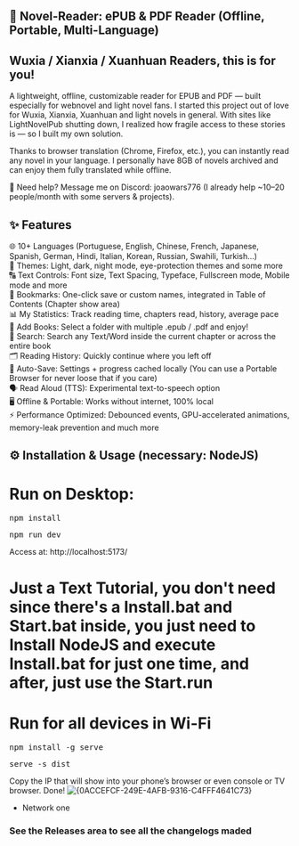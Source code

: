 ## 📖 Novel-Reader: ePUB & PDF Reader (Offline, Portable, Multi-Language)

## Wuxia / Xianxia / Xuanhuan Readers, this is for you!

A lightweight, offline, customizable reader for EPUB and PDF — built especially for webnovel and light novel fans.
I started this project out of love for Wuxia, Xianxia, Xuanhuan and light novels in general. With sites like LightNovelPub shutting down, I realized how fragile access to these stories is — so I built my own solution.

Thanks to browser translation (Chrome, Firefox, etc.), you can instantly read any novel in your language. I personally have 8GB of novels archived and can enjoy them fully translated while offline.

💬 Need help? Message me on Discord: joaowars776 (I already help ~10–20 people/month with some servers & projects).

## ✨ Features
  🌐 10+ Languages (Portuguese, English, Chinese, French, Japanese, Spanish, German, Hindi, Italian, Korean, Russian, Swahili, Turkish…)<br>
  🎨 Themes: Light, dark, night mode, eye-protection themes and some more<br>
  🔠 Text Controls: Font size, Text Spacing, Typeface, Fullscreen mode, Mobile mode and more<br>
  📌 Bookmarks: One-click save or custom names, integrated in Table of Contents (Chapter show area)<br>
  📊 My Statistics: Track reading time, chapters read, history, average pace<br>
  📂 Add Books: Select a folder with multiple .epub / .pdf and enjoy!<br>
  🧭 Search: Search any Text/Word inside the current chapter or across the entire book<br>
  🗂 Reading History: Quickly continue where you left off<br>
  🔄 Auto-Save: Settings + progress cached locally (You can use a Portable Browser for never loose that if you care)<br>
  🗣 Read Aloud (TTS): Experimental text-to-speech option<br>
  🖥 Offline & Portable: Works without internet, 100% local<br>
  ⚡ Performance Optimized: Debounced events, GPU-accelerated animations, memory-leak prevention and much more
##
## ⚙️ Installation & Usage (necessary: NodeJS)
  # Run on Desktop:
<pre>npm install</pre>
<pre>npm run dev</pre>
Access at: http://localhost:5173/
# Just a Text Tutorial, you don't need since there's a Install.bat and Start.bat inside, you just need to Install NodeJS and execute Install.bat for just one time, and after, just use the Start.run


 # Run for all devices in Wi-Fi
<pre>npm install -g serve</pre>
<pre>serve -s dist</pre>

Copy the IP that will show into your phone’s browser or even console or TV browser. Done!
![{0ACCEFCF-249E-4AFB-9316-C4FFF4641C73}](https://github.com/user-attachments/assets/81bd814e-d28d-4a44-b7e6-da5eea06914a)<br>
- Network one

### See the Releases area to see all the changelogs maded
